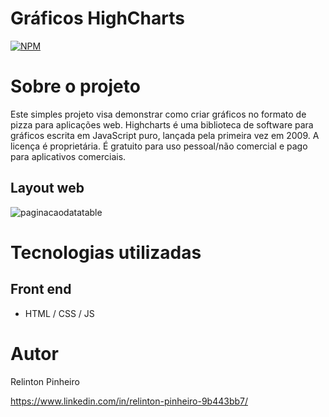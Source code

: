 # Gráficos HighCharts
[![NPM](https://img.shields.io/npm/l/react)](https://github.com/Relinton/AspNetCorePaginacaoDataTable/blob/main/LICENSE) 

# Sobre o projeto
Este simples projeto visa demonstrar como criar gráficos no formato de pizza para aplicações web.
Highcharts é uma biblioteca de software para gráficos escrita em JavaScript puro, lançada pela primeira vez em 2009. A licença é proprietária. É gratuito para uso pessoal/não comercial e pago para aplicativos comerciais.

## Layout web
![paginacaodatatable](https://user-images.githubusercontent.com/32855779/161625983-8aa7e475-7165-4129-87e8-d7353c7bc2d5.png)

# Tecnologias utilizadas
## Front end
- HTML / CSS / JS

# Autor

Relinton Pinheiro

https://www.linkedin.com/in/relinton-pinheiro-9b443bb7/
